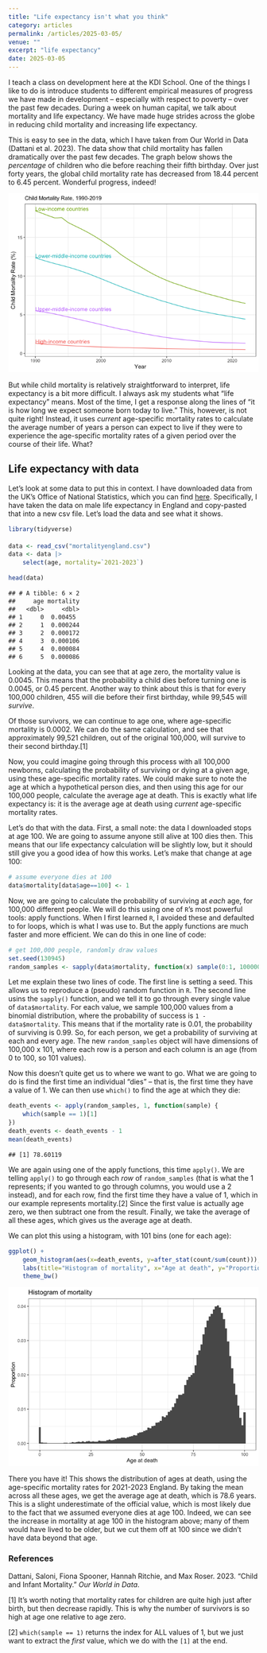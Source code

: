 ```yaml
---
title: "Life expectancy isn't what you think"
category: articles
permalink: /articles/2025-03-05/
venue: ""
excerpt: "life expectancy"
date: 2025-03-05
---
```


I teach a class on development here at the KDI School. One of the things
I like to do is introduce students to different empirical measures of
progress we have made in development – especially with respect to
poverty – over the past few decades. During a week on human capital, we
talk about mortality and life expectancy. We have made huge strides
across the globe in reducing child mortality and increasing life
expectancy.

This is easy to see in the data, which I have taken from Our World in
Data (Dattani et al. 2023). The data show that child mortality has
fallen dramatically over the past few decades. The graph below shows the
*percentage* of children who die before reaching their fifth birthday.
Over just forty years, the global child mortality rate has decreased
from 18.44 percent to 6.45 percent. Wonderful progress, indeed!

![](2025-03-05_files/figure-markdown_github/unnamed-chunk-1-1.png)

But while child mortality is relatively straightforward to interpret,
life expectancy is a bit more difficult. I always ask my students what
“life expectancy” means. Most of the time, I get a response along the
lines of “it is how long we expect someone born today to live.” This,
however, is not quite right! Instead, it uses *current* age-specific
mortality rates to calculate the average number of years a person can
expect to live if they were to experience the age-specific mortality
rates of a given period over the course of their life. What?

## Life expectancy with data

Let’s look at some data to put this in context. I have downloaded data
from the UK’s Office of National Statistics, which you can find
[here](https://www.ons.gov.uk/peoplepopulationandcommunity/birthsdeathsandmarriages/lifeexpectancies/datasets/mortalityratesqxbysingleyearofage).
Specifically, I have taken the data on male life expectancy in England
and copy-pasted that into a new csv file. Let’s load the data and see
what it shows.

``` r
library(tidyverse)

data <- read_csv("mortalityengland.csv")
data <- data |>
    select(age, mortality=`2021-2023`) 
```

``` r
head(data)
```

    ## # A tibble: 6 × 2
    ##     age mortality
    ##   <dbl>     <dbl>
    ## 1     0  0.00455 
    ## 2     1  0.000244
    ## 3     2  0.000172
    ## 4     3  0.000106
    ## 5     4  0.000084
    ## 6     5  0.000086

Looking at the data, you can see that at age zero, the mortality value
is 0.0045. This means that the probability a child dies before turning
one is 0.0045, or 0.45 percent. Another way to think about this is that
for every 100,000 children, 455 will die before their first birthday,
while 99,545 will *survive*.

Of those survivors, we can continue to age one, where age-specific
mortality is 0.0002. We can do the same calculation, and see that
approximately 99,521 children, out of the original 100,000, will survive
to their second birthday.[1]

Now, you could imagine going through this process with all 100,000
newborns, calculating the probability of surviving or dying at a given
age, using these age-specific mortality rates. We could make sure to
note the age at which a hypothetical person dies, and then using this
age for our 100,000 people, calculate the average age at death. This is
exactly what life expectancy is: it is the average age at death using
*current* age-specific mortality rates.

Let’s do that with the data. First, a small note: the data I downloaded
stops at age 100. We are going to assume anyone still alive at 100 dies
then. This means that our life expectancy calculation will be slightly
low, but it should still give you a good idea of how this works. Let’s
make that change at age 100:

``` r
# assume everyone dies at 100
data$mortality[data$age==100] <- 1
```

Now, we are going to calculate the probability of surviving at *each*
age, for 100,000 different people. We will do this using one of `R`’s
most powerful tools: apply functions. When I first learned `R`, I
avoided these and defaulted to for loops, which is what I was use to.
But the apply functions are much faster and more efficient. We can do
this in one line of code:

``` r
# get 100,000 people, randomly draw values
set.seed(130945)
random_samples <- sapply(data$mortality, function(x) sample(0:1, 100000, prob=c(1-x, x), replace = TRUE))
```

Let me explain these two lines of code. The first line is setting a
seed. This allows us to reproduce a (pseudo) random function in `R`. The
second line usins the `sapply()` function, and we tell it to go through
every single value of `data$mortality`. For each value, we sample
100,000 values from a binomial distribution, where the probability of
success is `1 - data$mortality`. This means that if the mortality rate
is 0.01, the probability of surviving is 0.99. So, for each person, we
get a probability of surviving at each and every age. The new
`random_samples` object will have dimensions of 100,000 x 101, where
each row is a person and each column is an age (from 0 to 100, so 101
values).

Now this doesn’t quite get us to where we want to go. What we are going
to do is find the first time an individual “dies” – that is, the first
time they have a value of 1. We can then use `which()` to find the age
at which they die:

``` r
death_events <- apply(random_samples, 1, function(sample) {
    which(sample == 1)[1]
})
death_events <- death_events - 1
mean(death_events)
```

    ## [1] 78.60119

We are again using one of the apply functions, this time `apply()`. We
are telling `apply()` to go through each *row* of `random_samples` (that
is what the 1 represents; if you wanted to go through columns, you would
use a 2 instead), and for each row, find the first time they have a
value of 1, which in our example represents mortality.[2] Since the
first value is actually age zero, we then subtract one from the result.
Finally, we take the average of all these ages, which gives us the
average age at death.

We can plot this using a histogram, with 101 bins (one for each age):

``` r
ggplot() +
    geom_histogram(aes(x=death_events, y=after_stat(count/sum(count))), bins=101) +
    labs(title="Histogram of mortality", x="Age at death", y="Proportion") +
    theme_bw()
```

![](2025-03-05_files/figure-markdown_github/unnamed-chunk-7-1.png)

There you have it! This shows the distribution of ages at death, using
the age-specific mortality rates for 2021-2023 England. By taking the
mean across all these ages, we get the average age at death, which is
78.6 years. This is a slight underestimate of the official value, which
is most likely due to the fact that we assumed everyone dies at age 100.
Indeed, we can see the increase in mortality at age 100 in the histogram
above; many of them would have lived to be older, but we cut them off at
100 since we didn’t have data beyond that age.

### References

Dattani, Saloni, Fiona Spooner, Hannah Ritchie, and Max Roser. 2023.
“Child and Infant Mortality.” *Our World in Data*.

[1] It’s worth noting that mortality rates for children are quite high
just after birth, but then decrease rapidly. This is why the number of
survivors is so high at age one relative to age zero.

[2] `which(sample == 1)` returns the index for ALL values of 1, but we
just want to extract the *first* value, which we do with the `[1]` at
the end.
